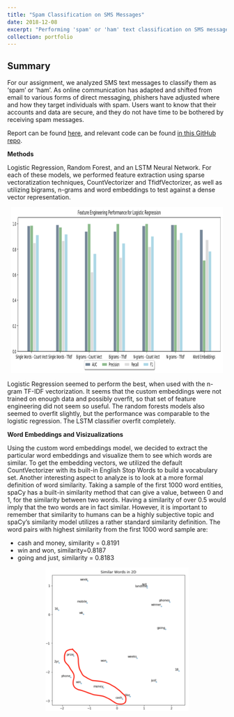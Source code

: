 ```yaml
---
title: "Spam Classification on SMS Messages"
date: 2018-12-08
excerpt: "Performing 'spam' or 'ham' text classification on SMS messages.<br/><img src='/images/SpamPhone.png' style='width:395px;height:254px;'>"
collection: portfolio
---
```


## Summary

For our assignment, we analyzed SMS text messages to classify them as ‘spam’ or ‘ham’. As online communication has adapted and shifted from email to various forms of direct messaging, phishers have adjusted where and how they target individuals with spam. Users want to know that their accounts and data are secure, and they do not have time to be bothered by receiving spam messages.

Report can be found [here](https://github.com/zivschwartz/SpamClassification/blob/master/WhosInMyDMs-Final_Report.pdf), and relevant code can be found [in this GitHub repo](https://github.com/zivschwartz/SpamClassification).

**Methods** 

Logistic Regression, Random Forest, and an LSTM Neural Network. For each of these models, we performed feature extraction using sparse vectoratization techniques, CountVectorizer and TfidfVectorizer, as well as utilizing bigrams, n-grams and word embeddings to test against a dense vector representation.

<p align="center">
  <img width="485.5" height="381" src="/images/SpamLR.png">
</p>

Logistic Regression seemed to perform the best, when used with the n-gram TF-IDF vectorization. It seems that the custom embeddings were not trained on enough data and possibly overfit, so that set of feature engineering did not seem so useful. The random forests models also seemed to overfit slightly, but the performance was comparable to the logistic regression. The LSTM classifier overfit completely.

**Word Embeddings and Visizualizations**

Using the custom word embeddings model, we decided to extract the particular word embeddings and visualize them to see which words are similar. To get the embedding vectors, we utilized the default CountVectorizer with its built-in English Stop Words to build a vocabulary set. Another interesting aspect to analyze is to look at a more formal definition of word similarity. Taking a sample of the first 1000 word entities, spaCy has a built-in similarity method that can give a value, between 0 and 1, for the similarity between two words. Having a similarity of over 0.5 would imply that the two words are in fact similar. However, it is important to remember that similarity to humans can be a highly subjective topic and spaCy’s similarity model utilizes a rather standard similarity definition. The word pairs with highest similarity from the first 1000 word sample are:
 - cash and money, similarity = 0.8191
 - win and won, similarity=0.8187
 - going and just, similarity = 0.8183
 
 <p align="center">
  <img width="330" height="330" src="/images/SpamWords.png">
</p>

